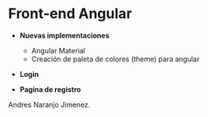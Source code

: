 # Front-end Angular

* **Nuevas implementaciones**
  - Angular Material
  - Creación de paleta de colores (theme) para angular

* **Login**

* **Pagina de registro**

Andres Naranjo Jimenez.
